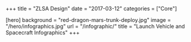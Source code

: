 +++
title = "ZLSA Design"
date = "2017-03-12"
categories = ["Core"]

[hero]
background = "red-dragon-mars-trunk-deploy.jpg"
image = "/hero/infographics.jpg"
url = "/infographic/"
title = "Launch Vehicle and Spacecraft Infographics"
+++

<!--more-->

